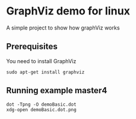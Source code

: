 # GraphViz demo for linux

A simple project to show how graphViz works

## Prerequisites
You need to install GraphViz
```
sudo apt-get install graphviz
```


## Running example master4 
```
dot -Tpng -O demoBasic.dot
xdg-open demoBasic.dot.png
```
